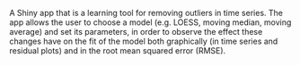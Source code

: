 A Shiny app that is a learning tool for removing outliers in time series.  The app allows the user to choose a model (e.g. LOESS, moving median, moving average) and set its parameters, in order to observe the effect these changes have on the fit of the model both graphically (in time series and residual plots) and in the root mean squared error (RMSE).
